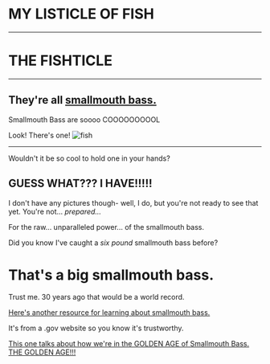 # MY LISTICLE OF FISH
---
# THE FISHTICLE
---
## They're all [smallmouth bass.](https://www.google.com/url?sa=i&url=https%3A%2F%2Fen.wikipedia.org%2Fwiki%2FSmallmouth_bass&psig=AOvVaw22bEE8LiFRNwDNi5DGWpfE&ust=1724801800636000&source=images&cd=vfe&opi=89978449&ved=0CBcQjhxqFwoTCPDWlsfpk4gDFQAAAAAdAAAAABAE)

Smallmouth Bass are soooo COOOOOOOOOL

Look! There's one! ![fish](https://upload.wikimedia.org/wikipedia/commons/thumb/d/d0/Smallmouth_bass.png/800px-Smallmouth_bass.png)

---

Wouldn't it be so cool to hold one in your hands?
## GUESS WHAT??? I HAVE!!!!!
I don't have any pictures though- well, I do, but you're not ready to see that yet. You're not... *prepared...*

For the raw... unparalleled power... of the smallmouth bass. 

Did you know I've caught a *six pound* smallmouth bass before?
# That's a big smallmouth bass. 

Trust me. 30 years ago that would be a world record.

[Here's another resource for learning about smallmouth bass.](https://nas.er.usgs.gov/queries/FactSheet.aspx?SpeciesID=396)

It's from a .gov website so you know it's trustworthy.

[This one talks about how we're in the GOLDEN AGE of Smallmouth Bass. THE GOLDEN AGE!!!](https://igfa.org/2020/06/26/the-golden-age-of-smallmouth-bass/)
